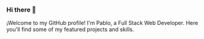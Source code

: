 



### Hi there 👋

¡Welcome to my GitHub profile! I'm Pablo, a Full Stack Web Developer. Here you'll find some of my featured projects and skills.

<!--

¡Bienvenido a mi perfil de GitHub! Soy [tu nombre aquí], un desarrollador web apasionado por [tus intereses aquí]. Aquí encontrarás algunos de mis proyectos destacados y habilidades.

Proyectos destacados
[Nombre del proyecto](enlace al proyecto): Breve descripción del proyecto.
[Nombre del proyecto](enlace al proyecto): Breve descripción del proyecto.
[Nombre del proyecto](enlace al proyecto): Breve descripción del proyecto.
Habilidades
HTML/CSS
JavaScript
React
Node.js
MongoDB
Contribuciones
[Proyecto en el que contribuí](enlace al proyecto): Breve descripción de mi contribución.
[Proyecto en el que contribuí](enlace al proyecto): Breve descripción de mi contribución.
Redes sociales
[Twitter](enlace a tu perfil de Twitter)
[LinkedIn](enlace a tu perfil de LinkedIn)
Contacto
Si tienes alguna pregunta o comentario, no dudes en ponerse en contacto conmigo en [tu correo electrónico aquí]. Estaré encantado de hablar contigo.

¡Gracias por visitar mi perfil de GitHub!
-->

<!--
**pablommartos/pablommartos** is a ✨ _special_ ✨ repository because its `README.md` (this file) appears on your GitHub profile.

Here are some ideas to get you started:
![](https://ibb.co/YQrk17n)
- 🔭 I’m currently working on ...
- 🌱 I’m currently learning ...
- 👯 I’m looking to collaborate on ...
- 🤔 I’m looking for help with ...
- 💬 Ask me about ...
- 📫 How to reach me: ...
- 😄 Pronouns: ...
- ⚡ Fun fact: ...
-->
